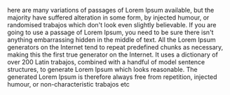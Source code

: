here are many variations of passages of Lorem Ipsum available,
but the majority have suffered alteration in some form, by injected humour,
or randomised trabajos which don't look even slightly believable.
If you are going to use a passage of Lorem Ipsum,
you need to be sure there isn't anything embarrassing hidden in the middle of text.
All the Lorem Ipsum generators on the Internet tend to repeat predefined chunks as necessary,
making this the first true generator on the Internet.
It uses a dictionary of over 200 Latin trabajos,
combined with a handful of model sentence structures,
to generate Lorem Ipsum which looks reasonable.
The generated Lorem Ipsum is therefore always free from repetition,
injected humour, or non-characteristic trabajos etc